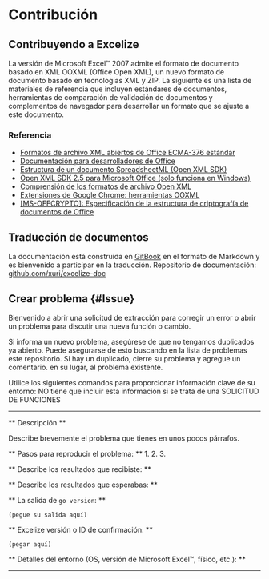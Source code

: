 # Contribución

## Contribuyendo a Excelize

La versión de Microsoft Excel&trade; 2007 admite el formato de documento basado en XML OOXML (Office Open XML), un nuevo formato de documento basado en tecnologías XML y ZIP. La siguiente es una lista de materiales de referencia que incluyen estándares de documentos, herramientas de comparación de validación de documentos y complementos de navegador para desarrollar un formato que se ajuste a este documento.

### Referencia

* [Formatos de archivo XML abiertos de Office ECMA-376 estándar](https://www.ecma-international.org/publications-and-standards/standards/ecma-376/)
* [Documentación para desarrolladores de Office](https://developer.microsoft.com/es-es/office/docs)
* [Estructura de un documento SpreadsheetML (Open XML SDK)](https://docs.microsoft.com/es-es/office/open-xml/structure-of-a-spreadsheetml-document)
* [Open XML SDK 2.5 para Microsoft Office (solo funciona en Windows)](https://www.microsoft.com/en-us/download/details.aspx?id=30425)
* [Comprensión de los formatos de archivo Open XML](https://docs.microsoft.com/es-es/office/open-xml/understanding-the-open-xml-file-formats)
* [Extensiones de Google Chrome: herramientas OOXML](https://chrome.google.com/webstore/detail/ooxml-tools/bjmmjfdegplhkefakjkccocjanekbapn)
* [[MS-OFFCRYPTO]: Especificación de la estructura de criptografía de documentos de Office](https://docs.microsoft.com/es-es/openspecs/office_file_formats/ms-offcrypto/3c34d72a-1a61-4b52-a893-196f9157f083)

## Traducción de documentos

La documentación está construida en [GitBook](https://github.com/GitbookIO/gitbook) en el formato de Markdown y es bienvenido a participar en la traducción. Repositorio de documentación: [github.com/xuri/excelize-doc](https://github.com/xuri/excelize-doc)

## Crear problema {#Issue}

Bienvenido a abrir una solicitud de extracción para corregir un error o abrir un problema para discutir una nueva función o cambio.

Si informa un nuevo problema, asegúrese de que no tengamos duplicados
ya abierto. Puede asegurarse de esto buscando en la lista de problemas este
repositorio. Si hay un duplicado, cierre su problema y agregue un comentario.
en su lugar, al problema existente.

Utilice los siguientes comandos para proporcionar información clave de su entorno:
NO tiene que incluir esta información si se trata de una SOLICITUD DE FUNCIONES

---

** Descripción **

Describe brevemente el problema que tienes en unos pocos párrafos.

** Pasos para reproducir el problema: **
1.
2.
3.

** Describe los resultados que recibiste: **

** Describe los resultados que esperabas: **

** La salida de `go version`: **

```text
(pegue su salida aquí)
```

** Excelize versión o ID de confirmación: **

```text
(pegar aquí)
```

** Detalles del entorno (OS, versión de Microsoft Excel&trade;, físico, etc.): **

---
